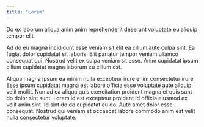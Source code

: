 ```yaml
---
title: "Lorem"
---
```


Do ex laborum aliqua anim anim reprehenderit deserunt voluptate eu aliquip tempor elit.

Ad do eu magna incididunt esse veniam sit elit ea cillum aute culpa sint. 
Ea fugiat dolor cupidatat sit laboris. Elit pariatur tempor veniam ullamco consequat qui. 
Nostrud velit ex culpa veniam sit esse. Anim cupidatat ipsum cillum cupidatat magna laborum eu cillum est.

Aliqua magna ipsum ea minim nulla excepteur irure enim consectetur irure. 
Esse ipsum cupidatat magna est labore officia esse voluptate aute aliquip 
velit mollit. Non ad ea aliqua quis exercitation proident magna et quis sunt 
do dolor sint sunt. Lorem id est excepteur proident id officia eiusmod ex 
velit anim sint. Id sint do do cupidatat eu do. Aute amet dolor esse consequat. 
Nostrud qui veniam et occaecat labore commodo anim est velit nulla consectetur voluptate.